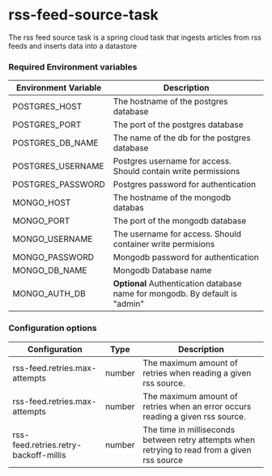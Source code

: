 # rss-feed-source-task

The rss feed source task is a spring cloud task that ingests articles from rss feeds and inserts data into a datastore

### Required Environment variables
| Environment Variable | Description                                                                  |
|----------------------|------------------------------------------------------------------------------| 
| POSTGRES_HOST        | The hostname of the postgres database                                        |
| POSTGRES_PORT        | The port of the postgres database                                            |
| POSTGRES_DB_NAME     | The name of the db for the postgres database                                 |
| POSTGRES_USERNAME    | Postgres username for access. Should contain write permissions               |
| POSTGRES_PASSWORD    | Postgres password for authentication                                         |
| MONGO_HOST           | The hostname of the mongodb databas                                          |
| MONGO_PORT           | The port of the mongodb database                                             |
| MONGO_USERNAME       | The username for access. Should container write permisions                   |
| MONGO_PASSWORD       | Mongodb password for authentication                                          |
| MONGO_DB_NAME        | Mongodb Database name                                                        |
| MONGO_AUTH_DB        | **Optional** Authentication database name for mongodb. By default is "admin" |


### Configuration options
| Configuration                         | Type   | Description                                                                                                            |
|---------------------------------------|--------|------------------------------------------------------------------------------------------------------------------------|
| rss-feed.retries.max-attempts         | number | The maximum amount of retries when reading a given rss source.                                                         |
| rss-feed.retries.max-attempts         | number | The maximum amount of retries when an error occurs reading a given rss source.                                         |
| rss-feed.retries.retry-backoff-millis | number | The time in milliseconds between retry attempts when retrying to read from a given rss source                          |

